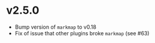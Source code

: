# v2.5.0

* Bump version of `markmap` to v0.18
* Fix of issue that other plugins broke `markmap` (see #63)
